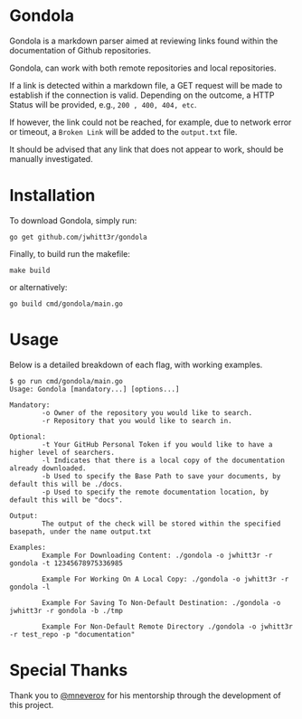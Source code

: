 # Gondola
Gondola is a markdown parser aimed at reviewing links found within the documentation of Github repositories.

Gondola, can work with both remote repositories and local repositories.

If a link is detected within a markdown file, a GET request will be made to establish if the connection is valid. Depending on the outcome, a HTTP Status will be provided, e.g., `200 , 400, 404, etc`. 

If however, the link could not be reached, for example, due to network error or timeout, a `Broken Link` will be added to the `output.txt` file.

It should be advised that any link that does not appear to work, should be manually investigated.

# Installation
To download Gondola, simply run:
```
go get github.com/jwhitt3r/gondola
```

Finally, to build run the makefile:
```
make build
```

or alternatively:
```
go build cmd/gondola/main.go
```

# Usage
Below is a detailed breakdown of each flag, with working examples.

```
$ go run cmd/gondola/main.go
Usage: Gondola [mandatory...] [options...]

Mandatory:
        -o Owner of the repository you would like to search.
        -r Repository that you would like to search in.

Optional:
        -t Your GitHub Personal Token if you would like to have a higher level of searchers.
        -l Indicates that there is a local copy of the documentation already downloaded.
        -b Used to specify the Base Path to save your documents, by default this will be ./docs.
        -p Used to specify the remote documentation location, by default this will be "docs".

Output:
        The output of the check will be stored within the specified basepath, under the name output.txt

Examples:
        Example For Downloading Content: ./gondola -o jwhitt3r -r gondola -t 12345678975336985

        Example For Working On A Local Copy: ./gondola -o jwhitt3r -r gondola -l

        Example For Saving To Non-Default Destination: ./gondola -o jwhitt3r -r gondola -b ./tmp

        Example For Non-Default Remote Directory ./gondola -o jwhitt3r -r test_repo -p "documentation"
```

# Special Thanks
Thank you to [@mneverov](https://github.com/mneverov) for his mentorship through the development of this project.